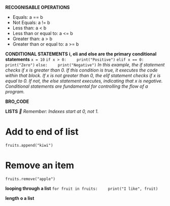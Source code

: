 **RECOGNISABLE OPERATIONS**
- Equals: a == b
- Not Equals: a != b
- Less than: a < b
- Less than or equal to: a <= b
- Greater than: a > b
- Greater than or equal to: a >= b

**CONDITIONAL STATEMENTS**
**i, eli and else are the primary conditional statements**
`x = 10`
`if x > 0:`
`    print("Positive")`
`elif x == 0:`
`    print("Zero")`
`else:`
`    print("Negative")`
*In this example, the if statement checks if x is greater than 0. If this condition is true, it executes the code within that block. If x is not greater than 0, the elif statement checks if x is equal to 0. If not, the else statement executes, indicating that x is negative. Conditional statements are fundamental for controlling the flow of a program.*

**BRO_CODE**

**LISTS**
*🧠 Remember: Indexes start at 0, not 1.*

# Add to end of list
`fruits.append("kiwi")`

# Remove an item
`fruits.remove("apple")`

**looping through a list**
`for fruit in fruits:`
`    print("I like", fruit)`

**length o a list**

